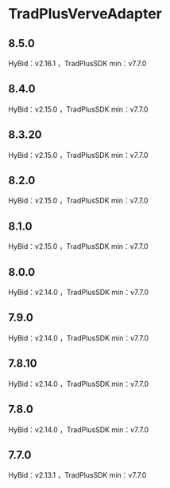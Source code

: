# TradPlusVerveAdapter

## 8.5.0

HyBid：v2.16.1 ，TradPlusSDK min：v7.7.0

## 8.4.0

HyBid：v2.15.0 ，TradPlusSDK min：v7.7.0

## 8.3.20

HyBid：v2.15.0 ，TradPlusSDK min：v7.7.0

## 8.2.0

HyBid：v2.15.0 ，TradPlusSDK min：v7.7.0

## 8.1.0

HyBid：v2.15.0 ，TradPlusSDK min：v7.7.0

## 8.0.0

HyBid：v2.14.0 ，TradPlusSDK min：v7.7.0

## 7.9.0

HyBid：v2.14.0 ，TradPlusSDK min：v7.7.0

## 7.8.10

HyBid：v2.14.0 ，TradPlusSDK min：v7.7.0

## 7.8.0

HyBid：v2.14.0 ，TradPlusSDK min：v7.7.0

## 7.7.0

HyBid：v2.13.1 ，TradPlusSDK min：v7.7.0
